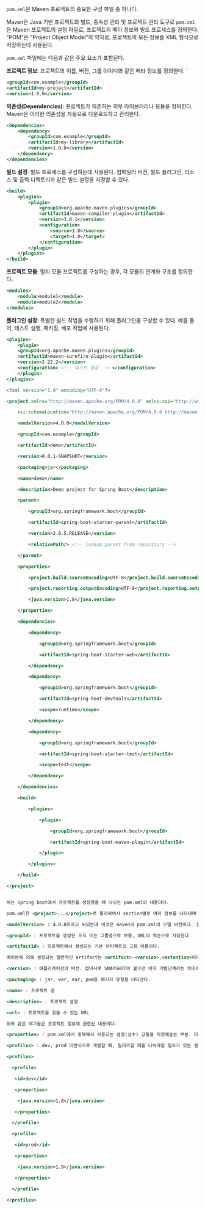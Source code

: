 
`pom.xml`은 Maven 프로젝트의 중요한 구성 파일 중 하나다.

Maven은 Java 기반 프로젝트의 빌드, 종속성 관리 및 프로젝트 관리 도구로 `pom.xml`은 Maven 프로젝트의 설정 파일로, 프로젝트의 메타 정보와 빌드 프로세스를 정의한다. 
"POM"은 "Project Object Model"의 약자로, 프로젝트의 모든 정보를 XML 형식으로 저장하는데 사용된다.

`pom.xml` 파일에는 다음과 같은 주요 요소가 포함된다.


**프로젝트 정보**: 프로젝트의 이름, 버전, 그룹 아이디와 같은 메타 정보를 정의한다.
`
```xml
<groupId>com.example</groupId> 
<artifactId>my-project</artifactId> 
<version>1.0.0</version>
```


**의존성(Dependencies)**: 프로젝트가 의존하는 외부 라이브러리나 모듈을 정의한다.
Maven은 이러한 의존성을 자동으로 다운로드하고 관리한다.

```xml
<dependencies>
	<dependency>
		<groupId>com.example</groupId>
		<artifactId>my-library</artifactId>
		<version>1.0.0</version>
	</dependency>
</dependencies>
```

**빌드 설정**: 빌드 프로세스를 구성하는데 사용된다.
컴파일러 버전, 빌드 플러그인, 리소스 및 출력 디렉토리와 같은 빌드 설정을 지정할 수 있다.

```xml
<build>
	<plugins>
		<plugin>
			<groupId>org.apache.maven.plugins</groupId>
			<artifactId>maven-compiler-plugin</artifactId>
			<version>3.8.1</version>
			<configuration>
				<source>1.8</source>
				<target>1.8</target>
			</configuration>
		</plugin>
	</plugins>
</build>
```

**프로젝트 모듈**: 멀티 모듈 프로젝트를 구성하는 경우, 각 모듈의 관계와 구조를 정의한다.

```xml
<modules>
	<module>module1</module>
	<module>module2</module>
</modules>
```


**플러그인 설정**: 특별한 빌드 작업을 수행하기 위해 플러그인을 구성할 수 있다. 예를 들어, 테스트 실행, 패키징, 배포 작업에 사용된다.

```xml
<plugins>
	<plugin>
	<groupId>org.apache.maven.plugins</groupId>
	<artifactId>maven-surefire-plugin</artifactId>
	<version>2.22.2</version>
	<configuration> <!-- 테스트 설정 --> </configuration>
	</plugin>
</plugins>
```


```xml
<?xml version="1.0" encoding="UTF-8"?>

<project xmlns="http://maven.apache.org/POM/4.0.0" xmlns:xsi="http://www.w3.org/2001/XMLSchema-instance"

    xsi:schemaLocation="http://maven.apache.org/POM/4.0.0 http://maven.apache.org/xsd/maven-4.0.0.xsd">

    <modelVersion>4.0.0</modelVersion>

    <groupId>com.example</groupId>

    <artifactId>demo</artifactId>

    <version>0.0.1-SNAPSHOT</version>

    <packaging>jar</packaging>

    <name>demo</name>

    <description>Demo project for Spring Boot</description>

    <parent>

        <groupId>org.springframework.boot</groupId>

        <artifactId>spring-boot-starter-parent</artifactId>

        <version>2.0.5.RELEASE</version>

        <relativePath/> <!-- lookup parent from repository -->

    </parent>

    <properties>

        <project.build.sourceEncoding>UTF-8</project.build.sourceEncoding>

        <project.reporting.outputEncoding>UTF-8</project.reporting.outputEncoding>

        <java.version>1.8</java.version>

    </properties>

    <dependencies>

        <dependency>

            <groupId>org.springframework.boot</groupId>

            <artifactId>spring-boot-starter-web</artifactId>

        </dependency>

        <dependency>

            <groupId>org.springframework.boot</groupId>

            <artifactId>spring-boot-devtools</artifactId>

            <scope>runtime</scope>

        </dependency>

        <dependency>

            <groupId>org.springframework.boot</groupId>

            <artifactId>spring-boot-starter-test</artifactId>

            <scope>test</scope>

        </dependency>

    </dependencies>

    <build>

        <plugins>

            <plugin>

                <groupId>org.springframework.boot</groupId>

                <artifactId>spring-boot-maven-plugin</artifactId>

            </plugin>

        </plugins>

    </build>

</project>

```

```xml

위는 Spring boot에서 프로젝트를 생성했을 때 나오는 pom.xml의 내용이다.

pom.xml은 <project>...</project>로 둘러싸여서 section별로 여러 정보를 나타내며 설정할 수 있다.

<modelVersion> : 4.0.0이라고 써있는데 이것은 maven의 pom.xml의 모델 버전이다. 형식이 4.0.0 버전이라고 이해하면 된다.

<groupId> : 프로젝트를 생성한 조직 또는 그룹명으로 보통, URL의 역순으로 지정한다.

<artifactId> : 프로젝트에서 생성되는 기본 아티팩트의 고유 이름이다.

메이븐에 의해 생성되는 일반적인 artifact는 <artifact>-<version>.<extention>이다. (ex demo-0.0.1-SNAPSHOT.jar)

<version> : 애플리케이션의 버전. 접미사로 SNAPSHOT이 붙으면 아직 개발단계라는 의미이며, 메이븐에서 라이브러리를 관리하는 방식이 다르다고 한다.

<packaging> : jar, war, ear, pom등 패키지 유형을 나타낸다.

<name> : 프로젝트 명

<description> : 프로젝트 설명

<url> : 프로젝트를 찾을 수 있는 URL

위와 같은 태그들은 프로젝트 정보에 관련된 내용이다.

<properties> : pom.xml에서 중복해서 사용되는 설정(상수) 값들을 지정해놓는 부분. 다른 위치에서 ${...}로 표기해서 사용할 수 있다. (java.version에 1.8을 적용하고 다른 위치에서 ${java.version}이라고 쓰면 "1.8"이라고 쓴 것과 같다.

<profiles> : dev, prod 이런식으로 개발할 때, 릴리즈할 때를 나눠야할 필요가 있는 설정 값은 profiles로 설정할 수 있다.

```

```xml
<profiles>

  <profile>

   <id>dev</id>

   <properties>

    <java.version>1.8</java.version>

   </properties>

  </profile>

  <profile>

   <id>prod</id>

   <properties>

    <java.version>1.9</java.version>

   </properties>

  </profile>

</profiles>
```

